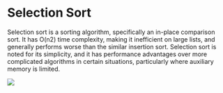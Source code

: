 # Selection Sort

Selection sort is a sorting algorithm, specifically an 
in-place comparison sort. It has O(n2) time complexity, 
making it inefficient on large lists, and generally 
performs worse than the similar insertion sort. 
Selection sort is noted for its simplicity, and it has 
performance advantages over more complicated algorithms 
in certain situations, particularly where auxiliary 
memory is limited.

![](https://en.wikipedia.org/wiki/Selection_sort#/media/File:Selection-Sort-Animation.gif)
